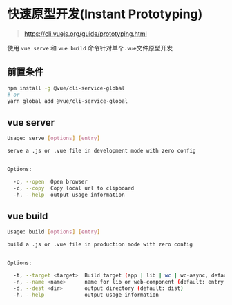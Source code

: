 # 快速原型开发(Instant Prototyping)

> https://cli.vuejs.org/guide/prototyping.html

使用 `vue serve` 和 `vue build` 命令针对单个`.vue`文件原型开发

## 前置条件
```bash
npm install -g @vue/cli-service-global
# or
yarn global add @vue/cli-service-global
```

## vue server
```bash
Usage: serve [options] [entry]

serve a .js or .vue file in development mode with zero config


Options:

  -o, --open  Open browser
  -c, --copy  Copy local url to clipboard
  -h, --help  output usage information
```

## vue build

```bash
Usage: build [options] [entry]

build a .js or .vue file in production mode with zero config


Options:

  -t, --target <target>  Build target (app | lib | wc | wc-async, default: app)
  -n, --name <name>      name for lib or web-component (default: entry filename)
  -d, --dest <dir>       output directory (default: dist)
  -h, --help             output usage information
```
